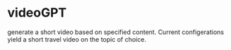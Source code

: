 # videoGPT

generate a short video based on specified content. Current configerations yield a short travel video on the topic of choice.
